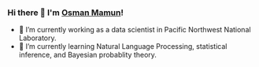 ### Hi there 👋 I'm [Osman Mamun](https://www.linkedin.com/in/osman-mamun/)!

- 🔭 I’m currently working as a data scientist in Pacific Northwest National Laboratory.
- 🌱 I’m currently learning Natural Language Processing, statistical inference, and Bayesian probablity theory.


<!---
- 🤔 I’m looking for help with 
- 💬 Ask me about ...
- 📫 How to reach me: ...
- 😄 Pronouns: ...
- ⚡ Fun fact: ...
- 👯 I’m looking to collaborate on machine learning code development, applications of machine learning to various high impact scientific applications, and applications of natural language processing to solve challenging problems.
-->
